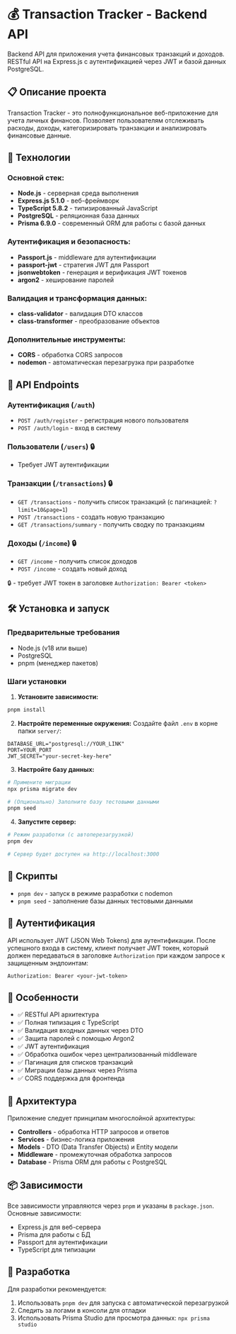 # 💰 Transaction Tracker - Backend API

Backend API для приложения учета финансовых транзакций и доходов. RESTful API на Express.js с аутентификацией через JWT и базой данных PostgreSQL.

## 📋 Описание проекта

Transaction Tracker - это полнофункциональное веб-приложение для учета личных финансов. Позволяет пользователям отслеживать расходы, доходы, категоризировать транзакции и анализировать финансовые данные.

## 🚀 Технологии

### Основной стек:

- **Node.js** - серверная среда выполнения
- **Express.js 5.1.0** - веб-фреймворк
- **TypeScript 5.8.2** - типизированный JavaScript
- **PostgreSQL** - реляционная база данных
- **Prisma 6.9.0** - современный ORM для работы с базой данных

### Аутентификация и безопасность:

- **Passport.js** - middleware для аутентификации
- **passport-jwt** - стратегия JWT для Passport
- **jsonwebtoken** - генерация и верификация JWT токенов
- **argon2** - хеширование паролей

### Валидация и трансформация данных:

- **class-validator** - валидация DTO классов
- **class-transformer** - преобразование объектов

### Дополнительные инструменты:

- **CORS** - обработка CORS запросов
- **nodemon** - автоматическая перезагрузка при разработке

## 🔌 API Endpoints

### Аутентификация (`/auth`)

- `POST /auth/register` - регистрация нового пользователя
- `POST /auth/login` - вход в систему

### Пользователи (`/users`) 🔒

- Требует JWT аутентификации

### Транзакции (`/transactions`) 🔒

- `GET /transactions` - получить список транзакций (с пагинацией: `?limit=10&page=1`)
- `POST /transactions` - создать новую транзакцию
- `GET /transactions/summary` - получить сводку по транзакциям

### Доходы (`/income`) 🔒

- `GET /income` - получить список доходов
- `POST /income` - создать новый доход

🔒 - требует JWT токен в заголовке `Authorization: Bearer <token>`

## 🛠️ Установка и запуск

### Предварительные требования

- Node.js (v18 или выше)
- PostgreSQL
- pnpm (менеджер пакетов)

### Шаги установки

1. **Установите зависимости:**

```bash
pnpm install
```

2. **Настройте переменные окружения:**
   Создайте файл `.env` в корне папки `server/`:

```env
DATABASE_URL="postgresql://YOUR_LINK"
PORT=YOUR_PORT
JWT_SECRET="your-secret-key-here"
```

3. **Настройте базу данных:**

```bash
# Примените миграции
npx prisma migrate dev

# (Опционально) Заполните базу тестовыми данными
pnpm seed
```

4. **Запустите сервер:**

```bash
# Режим разработки (с автоперезагрузкой)
pnpm dev

# Сервер будет доступен на http://localhost:3000
```

## 📝 Скрипты

- `pnpm dev` - запуск в режиме разработки с nodemon
- `pnpm seed` - заполнение базы данных тестовыми данными

## 🔐 Аутентификация

API использует JWT (JSON Web Tokens) для аутентификации. После успешного входа в систему, клиент получает JWT токен, который должен передаваться в заголовке `Authorization` при каждом запросе к защищенным эндпоинтам:

```
Authorization: Bearer <your-jwt-token>
```

## 🎯 Особенности

- ✅ RESTful API архитектура
- ✅ Полная типизация с TypeScript
- ✅ Валидация входных данных через DTO
- ✅ Защита паролей с помощью Argon2
- ✅ JWT аутентификация
- ✅ Обработка ошибок через централизованный middleware
- ✅ Пагинация для списков транзакций
- ✅ Миграции базы данных через Prisma
- ✅ CORS поддержка для фронтенда

## 🔄 Архитектура

Приложение следует принципам многослойной архитектуры:

- **Controllers** - обработка HTTP запросов и ответов
- **Services** - бизнес-логика приложения
- **Models** - DTO (Data Transfer Objects) и Entity модели
- **Middleware** - промежуточная обработка запросов
- **Database** - Prisma ORM для работы с PostgreSQL

## 📦 Зависимости

Все зависимости управляются через `pnpm` и указаны в `package.json`. Основные зависимости:

- Express.js для веб-сервера
- Prisma для работы с БД
- Passport для аутентификации
- TypeScript для типизации

## 🔧 Разработка

Для разработки рекомендуется:

1. Использовать `pnpm dev` для запуска с автоматической перезагрузкой
2. Следить за логами в консоли для отладки
3. Использовать Prisma Studio для просмотра данных: `npx prisma studio`
